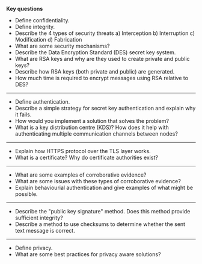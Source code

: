 __Key questions__

- Define confidentiality.
- Define integrity.
- Describe the 4 types of security threats
a) Interception
b) Interruption
c) Modification
d) Fabrication
- What are some security mechanisms?
- Describe the Data Encryption Standard (DES) secret key system.
- What are RSA keys and why are they used to create private and public keys?
- Describe how RSA keys (both private and public) are generated.
- How much time is required to encrypt messages using RSA relative to DES?
---
- Define authentication.
- Describe a simple strategy for secret key authentication and explain why it fails.
- How would you implement a solution that solves the problem?
- What is a key distribution centre (KDS)? How does it help with authenticating multiple communication channels between nodes?
---
- Explain how HTTPS protocol over the TLS layer works.
- What is a certificate? Why do certificate authorities exist?
---
- What are some examples of corroborative evidence?
- What are some issues with these types of corroborative evidence?
- Explain behaviourial authentication and give examples of what might be possible.
---
- Describe the "public key signature" method. Does this method provide sufficient integrity?
- Describe a method to use checksums to determine whether the sent text message is correct.
---
- Define privacy.
- What are some best practices for privacy aware solutions?